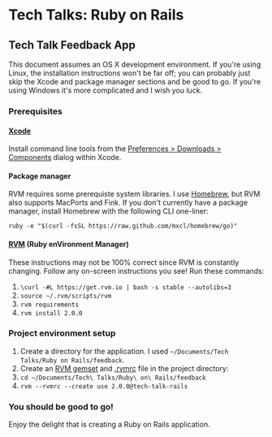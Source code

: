 Tech Talks: Ruby on Rails
=========================

Tech Talk Feedback App
----------------------
This document assumes an OS X development environment. If you're using Linux, the installation instructions won't be far off; you can probably just skip the Xcode and package manager sections and be good to go. If you're using Windows it's more complicated and I wish you luck.

### Prerequisites

#### [Xcode][xcode]
Install command line tools from the [Preferences > Downloads > Components][xcode-cli-tools] dialog within Xcode.

#### Package manager
RVM requires some prerequiste system libraries. I use [Homebrew][homebrew], but RVM also supports MacPorts and Fink. If you don't currently have a package manager, install Homebrew with the following CLI one-liner:

`ruby -e "$(curl -fsSL https://raw.github.com/mxcl/homebrew/go)"`

#### [RVM][rvm] (Ruby enVironment Manager)
These instructions may not be 100% correct since RVM is constantly changing. Follow any on-screen instructions you see! Run these commands:

1. `\curl -#L https://get.rvm.io | bash -s stable --autolibs=3`
2. `source ~/.rvm/scripts/rvm`
3. `rvm requirements`
4. `rvm install 2.0.0`

### Project environment setup

1. Create a directory for the application. I used `~/Documents/Tech Talks/Ruby on Rails/feedback`.
2. Create an [RVM gemset][rvm-gemsets] and [.rvmrc][rvm-rvmrc] file in the project directory: 
  1. `cd ~/Documents/Tech\ Talks/Ruby\ on\ Rails/feedback`
  2. `rvm --rvmrc --create use 2.0.0@tech-talk-rails`

### You should be good to go!
Enjoy the delight that is creating a Ruby on Rails application.

[xcode]:https://developer.apple.com/xcode/
[xcode-cli-tools]:http://developer.apple.com/library/ios/#documentation/DeveloperTools/Conceptual/WhatsNewXcode/Articles/xcode_4_3.html#//apple_ref/doc/uid/1006-SW2
[homebrew]:http://mxcl.github.com/homebrew/
[rvm]:https://rvm.io/rvm/install/
[rvm-gemsets]:https://rvm.io/gemsets/basics/
[rvm-rvmrc]:https://rvm.io/workflow/rvmrc/